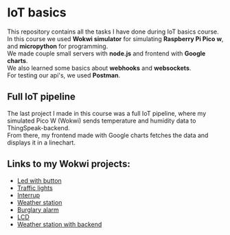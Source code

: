 # IoT basics
This repository contains all the tasks I have done during IoT basics course.\
In this course we used **Wokwi simulator** for simulating **Raspberry Pi Pico w**, and **micropython** for programming.\
We made couple small servers with **node.js** and frontend with **Google charts**.\
We also learned some basics about **webhooks** and **websockets**.\
For testing our api's, we used **Postman**.

## Full IoT pipeline
The last project I made in this course was a full IoT pipeline, where my simulated Pico W (Wokwi) sends temperature and humidity data to ThingSpeak-backend.\
From there, my frontend made with Google charts fetches the data and displays it in a linechart.

## Links to my Wokwi projects:
- [Led with button](https://wokwi.com/projects/442338368556839937) 
- [Traffic lights](https://wokwi.com/projects/442339548095063041)
- [Interrup](https://wokwi.com/projects/442340542636056577)
- [Weather station](https://wokwi.com/projects/442341691396312065)
- [Burglary alarm](https://wokwi.com/projects/443802366004814849)
- [LCD](https://wokwi.com/projects/442517853461939201)
- [Weather station with backend](https://wokwi.com/projects/442521200031750145)

